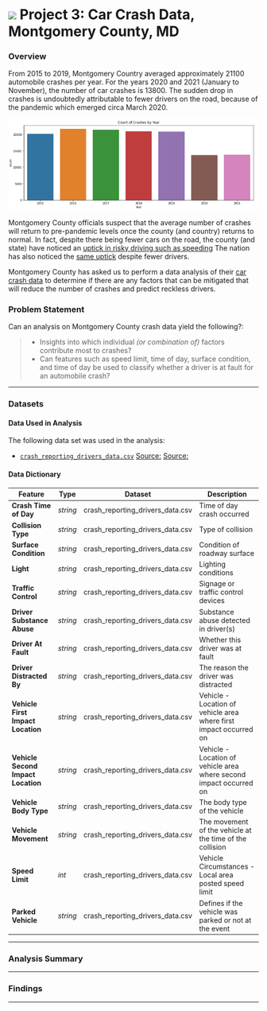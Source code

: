 # ![](https://ga-dash.s3.amazonaws.com/production/assets/logo-9f88ae6c9c3871690e33280fcf557f33.png) Project 3: Car Crash Data, Montgomery County, MD

### Overview

From 2015 to 2019, Montgomery Country averaged approximately 21100 automobile crashes per year. For the years 2020 and 2021 (January to November), the number of car crashes is 13800. The sudden drop in crashes is undoubtedly attributable to fewer drivers on the road, because of the pandemic which emerged circa March 2020.

<img src="./images/crash_by_year.png">

Montgomery County officials suspect that the average number of crashes will return to pre-pandemic levels once the county (and country) returns to normal.  In fact, despite there being fewer cars on the road, the county (and state) have noticed an [uptick in risky driving such as speeding](https://wtop.com/maryland/2020/10/concerning-uptick-in-drivers-speeds-since-pandemic-shutdown/) The nation has also noticed the [same uptick](https://www.nhtsa.gov/open-letter-driving-public) despite fewer drivers.

Montgomery County has asked us to perform a data analysis of their [car crash data](https://data.montgomerycountymd.gov/Public-Safety/Crash-Reporting-Drivers-Data/mmzv-x632) to determine if there are any factors that can be mitigated that will reduce the number of crashes and predict reckless drivers.

### Problem Statement

Can an analysis on Montgomery County crash data yield the following?:

> - Insights into which individual _(or combination of)_ factors contribute most to crashes?
> - Can features such as speed limit, time of day, surface condition, and time of day be used to classify whether a driver is at fault for an automobile crash? 

---

### Datasets

#### Data Used in Analysis

The following data set was used in the analysis:

* [`crash_reporting_drivers_data.csv`](./data/crash_reporting_drivers_data.csv)
[Source:](https://data.montgomerycountymd.gov/Public-Safety/Crash-Reporting-Drivers-Data/mmzv-x632)
[Source:](https://catalog.data.gov/dataset/crash-reporting-drivers-data)


#### Data Dictionary
|Feature|Type|Dataset|Description|
|---|---|---|---|
|**Crash Time of Day**|*string*|crash_reporting_drivers_data.csv|Time of day crash occurred|
|**Collision Type**|*string*|crash_reporting_drivers_data.csv|Type of collision|
|**Surface Condition**|*string*|crash_reporting_drivers_data.csv|Condition of roadway surface|
|**Light**|*string*|crash_reporting_drivers_data.csv|Lighting conditions|
|**Traffic Control**|*string*|crash_reporting_drivers_data.csv|Signage or traffic control devices|
|**Driver Substance Abuse**|*string*|crash_reporting_drivers_data.csv|Substance abuse detected in driver(s)|
|**Driver At Fault**|*string*|crash_reporting_drivers_data.csv|Whether this driver was at fault|
|**Driver Distracted By**|*string*|crash_reporting_drivers_data.csv|The reason the driver was distracted|
|**Vehicle First Impact Location**|*string*|crash_reporting_drivers_data.csv|Vehicle - Location of vehicle area where first impact occurred on|
|**Vehicle Second Impact Location**|*string*|crash_reporting_drivers_data.csv|Vehicle - Location of vehicle area where second impact occurred on|
|**Vehicle Body Type**|*string*|crash_reporting_drivers_data.csv|The body type of the vehicle|
|**Vehicle Movement**|*string*|crash_reporting_drivers_data.csv|The movement of the vehicle at the time of the collision|
|**Speed Limit**|*int*|crash_reporting_drivers_data.csv|Vehicle Circumstances - Local area posted speed limit|
|**Parked Vehicle**|*string*|crash_reporting_drivers_data.csv|Defines if the vehicle was parked or not at the event|

---

### Analysis Summary



---

### Findings 



---

